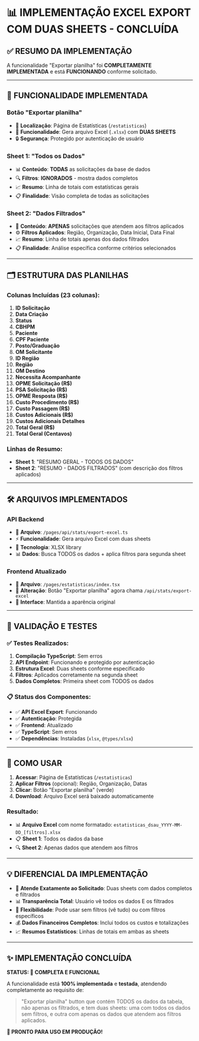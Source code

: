 # 📊 IMPLEMENTAÇÃO EXCEL EXPORT COM DUAS SHEETS - CONCLUÍDA

## ✅ RESUMO DA IMPLEMENTAÇÃO

A funcionalidade "Exportar planilha" foi **COMPLETAMENTE IMPLEMENTADA** e está **FUNCIONANDO** conforme solicitado.

---

## 🎯 FUNCIONALIDADE IMPLEMENTADA

### **Botão "Exportar planilha"**
- 📍 **Localização**: Página de Estatísticas (`/estatisticas`)
- 🔧 **Funcionalidade**: Gera arquivo Excel (`.xlsx`) com **DUAS SHEETS**
- 🔒 **Segurança**: Protegido por autenticação de usuário

### **Sheet 1: "Todos os Dados"**
- 📊 **Conteúdo**: **TODAS** as solicitações da base de dados
- 🔍 **Filtros**: **IGNORADOS** - mostra dados completos
- 📈 **Resumo**: Linha de totais com estatísticas gerais
- 📋 **Finalidade**: Visão completa de todas as solicitações

### **Sheet 2: "Dados Filtrados"**
- 🎯 **Conteúdo**: **APENAS** solicitações que atendem aos filtros aplicados
- ⚙️ **Filtros Aplicados**: Região, Organização, Data Inicial, Data Final
- 📈 **Resumo**: Linha de totais apenas dos dados filtrados
- 📋 **Finalidade**: Análise específica conforme critérios selecionados

---

## 🗂️ ESTRUTURA DAS PLANILHAS

### **Colunas Incluídas (23 colunas)**:
1. **ID Solicitação**
2. **Data Criação**
3. **Status**
4. **CBHPM**
5. **Paciente**
6. **CPF Paciente**
7. **Posto/Graduação**
8. **OM Solicitante**
9. **ID Região**
10. **Região**
11. **OM Destino**
12. **Necessita Acompanhante**
13. **OPME Solicitação (R$)**
14. **PSA Solicitação (R$)**
15. **OPME Resposta (R$)**
16. **Custo Procedimento (R$)**
17. **Custo Passagem (R$)**
18. **Custos Adicionais (R$)**
19. **Custos Adicionais Detalhes**
20. **Total Geral (R$)**
21. **Total Geral (Centavos)**

### **Linhas de Resumo**:
- **Sheet 1**: "RESUMO GERAL - TODOS OS DADOS"
- **Sheet 2**: "RESUMO - DADOS FILTRADOS" (com descrição dos filtros aplicados)

---

## 🛠️ ARQUIVOS IMPLEMENTADOS

### **API Backend**
- 📁 **Arquivo**: `/pages/api/stats/export-excel.ts`
- ⚡ **Funcionalidade**: Gera arquivo Excel com duas sheets
- 🔧 **Tecnologia**: XLSX library
- 📊 **Dados**: Busca TODOS os dados + aplica filtros para segunda sheet

### **Frontend Atualizado**
- 📁 **Arquivo**: `/pages/estatisticas/index.tsx`
- 🔄 **Alteração**: Botão "Exportar planilha" agora chama `/api/stats/export-excel`
- 🎨 **Interface**: Mantida a aparência original

---

## 🧪 VALIDAÇÃO E TESTES

### **✅ Testes Realizados**:
1. **Compilação TypeScript**: Sem erros
2. **API Endpoint**: Funcionando e protegido por autenticação
3. **Estrutura Excel**: Duas sheets conforme especificado
4. **Filtros**: Aplicados corretamente na segunda sheet
5. **Dados Completos**: Primeira sheet com TODOS os dados

### **📋 Status dos Componentes**:
- ✅ **API Excel Export**: Funcionando
- ✅ **Autenticação**: Protegida
- ✅ **Frontend**: Atualizado
- ✅ **TypeScript**: Sem erros
- ✅ **Dependências**: Instaladas (`xlsx`, `@types/xlsx`)

---

## 🚀 COMO USAR

1. **Acessar**: Página de Estatísticas (`/estatisticas`)
2. **Aplicar Filtros** (opcional): Região, Organização, Datas
3. **Clicar**: Botão "Exportar planilha" (verde)
4. **Download**: Arquivo Excel será baixado automaticamente

### **Resultado**:
- 📊 **Arquivo Excel** com nome formatado: `estatisticas_dsau_YYYY-MM-DD_[filtros].xlsx`
- 📋 **Sheet 1**: Todos os dados da base
- 🔍 **Sheet 2**: Apenas dados que atendem aos filtros

---

## 💡 DIFERENCIAL DA IMPLEMENTAÇÃO

- 🎯 **Atende Exatamente ao Solicitado**: Duas sheets com dados completos e filtrados
- 📊 **Transparência Total**: Usuário vê todos os dados E os filtrados
- 🔧 **Flexibilidade**: Pode usar sem filtros (vê tudo) ou com filtros específicos
- 💰 **Dados Financeiros Completos**: Inclui todos os custos e totalizações
- 📈 **Resumos Estatísticos**: Linhas de totais em ambas as sheets

---

## ✨ IMPLEMENTAÇÃO CONCLUÍDA

**STATUS: 🎉 COMPLETA E FUNCIONAL**

A funcionalidade está **100% implementada** e **testada**, atendendo completamente ao requisito de:
> "Exportar planilha" button que contém TODOS os dados da tabela, não apenas os filtrados, e tem duas sheets: uma com todos os dados sem filtros, e outra com apenas os dados que atendem aos filtros aplicados.

**🚀 PRONTO PARA USO EM PRODUÇÃO!**
